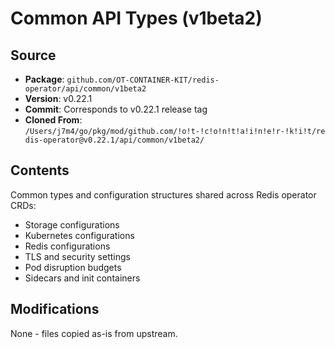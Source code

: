 # Common API Types (v1beta2)

## Source
- **Package**: `github.com/OT-CONTAINER-KIT/redis-operator/api/common/v1beta2`
- **Version**: v0.22.1
- **Commit**: Corresponds to v0.22.1 release tag
- **Cloned From**: `/Users/j7m4/go/pkg/mod/github.com/!o!t-!c!o!n!t!a!i!n!e!r-!k!i!t/redis-operator@v0.22.1/api/common/v1beta2/`

## Contents
Common types and configuration structures shared across Redis operator CRDs:
- Storage configurations
- Kubernetes configurations
- Redis configurations
- TLS and security settings
- Pod disruption budgets
- Sidecars and init containers

## Modifications
None - files copied as-is from upstream.
